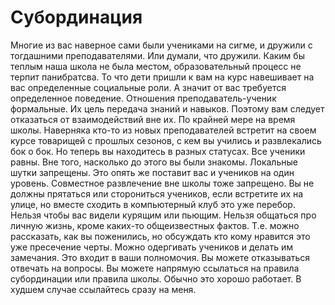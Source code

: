 # Субординация

Многие из вас наверное сами были учениками на сигме, и дружили с тогдашними преподавателями. Или думали, что дружили. Каким бы теплым наша школа не была местом, образовательный процесс не терпит панибратсва. То что дети пришли к вам на курс навешивает на вас определенные социальные роли. А значит от вас требуется определенное поведение. Отношения преподаватель-ученик формальные. Их цель передача знаний и навыков. Поэтому вам следует отказаться от взаимодействий вне их. По крайней мере на время школы. Наверняка кто-то из новых преподавателей встретит на своем курсе товарищей с прошлых сезонов, с кем вы учились и развлекались бок о бок. Но теперь вы находитесь в разных статусах. 
Все ученики равны. Вне того, насколько до этого вы были знакомы. 
Локальные шутки запрещены. Это опять же поставит вас и учеников на один уровень.
Совместное развлечение вне школы тоже запрещено. Вы не должны прятаться или сторониться учеников, если встретите их на улице, но вместе сходить в компьютерный клуб это уже перебор.
Нельзя чтобы вас видели курящим или пьющим. 
Нельзя общаться про личную жизнь, кроме каких-то общеизвестных фактов. Т.е. можно рассказать, как вы поженились, но обсуждать кто кому нравится это уже пресечение черты.
Можно одергивать учеников и делать им замечания. Это входит в ваши полномочия.
Вы можете отказываться отвечать на вопросы.
Вы можете напрямую ссылаться на правила субординации или правила школы. Обычно это хорошо работает.
В худшем случае ссылайтесь сразу на меня.

